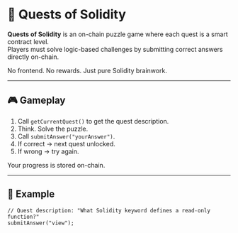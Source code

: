 # 🧩 Quests of Solidity    
    
**Quests of Solidity** is an on-chain puzzle game where each quest is a smart contract level.    
Players must solve logic-based challenges by submitting correct answers directly on-chain.  
      
No frontend. No rewards. Just pure Solidity brainwork.  
    
---     
     
## 🎮 Gameplay 
   
1. Call `getCurrentQuest()` to get the quest description.   
2. Think. Solve the puzzle.  
3. Call `submitAnswer("yourAnswer")`.    
4. If correct → next quest unlocked.   
5. If wrong → try again.  
    
Your progress is stored on-chain.   
  
---    
   
## 🔐 Example

```solidity  
// Quest description: "What Solidity keyword defines a read-only function?"
submitAnswer("view");
